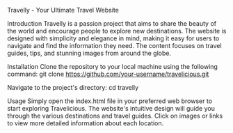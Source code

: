 Travelly - Your Ultimate Travel Website

Introduction
Travelly is a passion project that aims to share the beauty of the world and encourage people to explore new destinations. The website is designed with simplicity and elegance in mind, making it easy for users to navigate and find the information they need. The content focuses on travel guides, tips, and stunning images from around the globe.

Installation
Clone the repository to your local machine using the following command:
git clone https://github.com/your-username/travelicious.git

Navigate to the project's directory:
cd travelly

Usage
Simply open the index.html file in your preferred web browser to start exploring Travelicious. The website's intuitive design will guide you through the various destinations and travel guides. Click on images or links to view more detailed information about each location.
